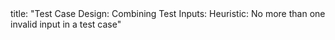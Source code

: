 <frontmatter>
title: "Test Case Design: Combining Test Inputs: Heuristic: No more than one invalid input in a test case"
</frontmatter>

<include src="navbar.md" boilerplate />

<include src="unit-inPage-asFlat.md" boilerplate />